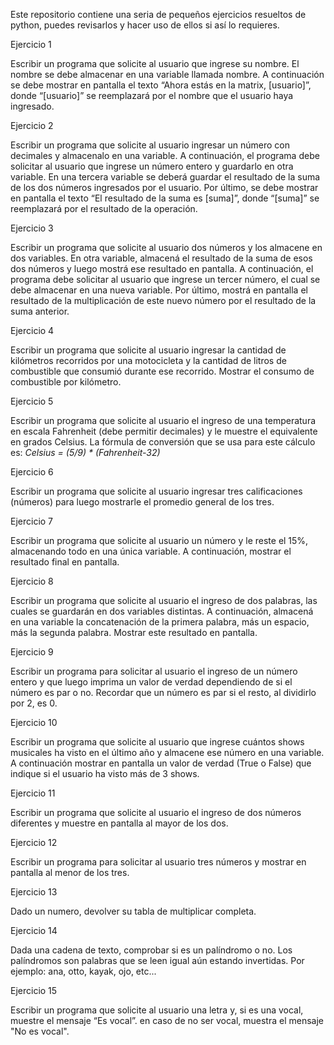 Este repositorio contiene una seria de pequeños ejercicios resueltos de python, puedes revisarlos y hacer uso de ellos si así lo requieres.

Ejercicio 1

Escribir un programa que solicite al usuario que ingrese su nombre. El nombre se debe almacenar en una variable llamada nombre.
A continuación se debe mostrar en pantalla el texto “Ahora estás en la matrix, [usuario]”,
donde “[usuario]” se reemplazará por el nombre que el usuario haya ingresado.

Ejercicio 2

Escribir un programa que solicite al usuario ingresar un número con decimales y almacenalo en una variable.
A continuación, el programa debe solicitar al usuario que ingrese un número entero y guardarlo en otra variable.
En una tercera variable se deberá guardar el resultado de la suma de los dos números ingresados por el usuario.
Por último, se debe mostrar en pantalla el texto “El resultado de la suma es [suma]”, donde “[suma]” se reemplazará por el resultado de la operación.

Ejercicio 3

Escribir un programa que solicite al usuario dos números y los almacene en dos variables.
En otra variable, almacená el resultado de la suma de esos dos números y luego mostrá ese resultado en pantalla.
A continuación, el programa debe solicitar al usuario que ingrese un tercer número, el cual se debe almacenar en una nueva variable.
Por último, mostrá en pantalla el resultado de la multiplicación de este nuevo número por el resultado de la suma anterior.

Ejercicio 4

Escribir un programa que solicite al usuario ingresar la cantidad de kilómetros recorridos por una motocicleta
y la cantidad de litros de combustible que consumió durante ese recorrido. Mostrar el consumo de combustible por kilómetro.

Ejercicio 5

Escribir un programa que solicite al usuario el ingreso de una temperatura en escala Fahrenheit (debe permitir decimales)
y le muestre el equivalente en grados Celsius. La fórmula de conversión que se usa para este cálculo es: _Celsius = (5/9) * (Fahrenheit-32)_

Ejercicio 6

Escribir un programa que solicite al usuario ingresar tres calificaciones (números) para luego mostrarle el promedio general de los tres.

Ejercicio 7

Escribir un programa que solicite al usuario un número y le reste el 15%,
almacenando todo en una única variable. A continuación, mostrar el resultado final en pantalla.

Ejercicio 8

Escribir un programa que solicite al usuario el ingreso de dos palabras, las cuales se guardarán en dos variables distintas.
A continuación, almacená en una variable la concatenación de la primera palabra, más un espacio, más la segunda palabra. Mostrar este resultado en pantalla.

Ejercicio 9

Escribir un programa para solicitar al usuario el ingreso de un número entero
y que luego imprima un valor de verdad dependiendo de si el número es par o no.
Recordar que un número es par si el resto, al dividirlo por 2, es 0.

Ejercicio 10

Escribir un programa que solicite al usuario que ingrese cuántos shows musicales ha visto en el último año y almacene ese número en una variable.
A continuación mostrar en pantalla un valor de verdad (True o False) que indique si el usuario ha visto más de 3 shows.

Ejercicio 11

Escribir un programa que solicite al usuario el ingreso de dos números diferentes
y muestre en pantalla al mayor de los dos.

Ejercicio 12

Escribir un programa para solicitar al usuario tres números y mostrar en pantalla al menor de los tres.

Ejercicio 13

Dado un numero, devolver su tabla de multiplicar completa.

Ejercicio 14

Dada una cadena de texto, comprobar si es un palíndromo o no.
Los palíndromos son palabras que se leen igual aún estando invertidas.
Por ejemplo: ana, otto, kayak, ojo, etc...

Ejercicio 15

Escribir un programa que solicite al usuario una letra y, si es una vocal, muestre el mensaje “Es vocal”.
en caso de no ser vocal, muestra el mensaje "No es vocal".
